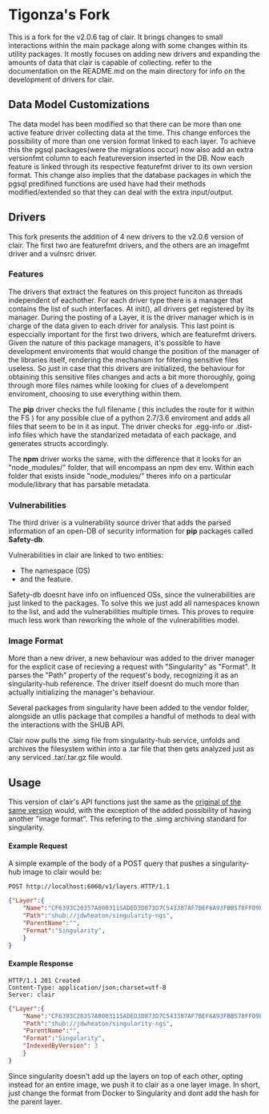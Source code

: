 # Tigonza's Fork

This is a fork for the v2.0.6 tag of clair. It brings changes to small interactions within the main package 
along with some changes within its utility packages. It mostly focuses on adding new drivers and expanding
the amounts of data that clair is capable of collecting. refer to the documentation on the README.md on the 
main directory for info on the development of drivers for clair.

## Data Model Customizations

The data model has been modified so that there can be more than one active feature driver collecting data at the time. This change enforces the possibility of more than one version format linked to each layer. To achieve this the pgsql packages(were the migrations occur) now also add an extra versionfmt column to each featureversion inserted in the DB. Now each feature is linked through its respective featurefmt driver to its own version format. This change also implies that the database packages in which the pgsql predifined functions are used have had their methods modified/extended so that they can deal with the extra input/output.

## Drivers

This fork presents the addition of 4 new drivers to the v2.0.6 version of clair. The first two are featurefmt drivers, and the others are an imagefmt driver and a vulnsrc driver.

### Features

The drivers that extract the features on this project funciton as threads independent of eachother. For each driver type there is a manager that contains the list of such interfaces. At init(), all drivers get registered by its manager. During the posting of a Layer, it is the driver manager which is in charge of the data given to each driver for analysis. This last point is especcially important for the first two drivers, which are featurefmt drivers. Given the nature of this package managers, it's possible to have development enviroments that would change the position of the manager of the libraries itself, rendering the mechanism for filtering sensitive files useless. So just in case that this drivers are initialized, the behaviour for obtaining this sensitive files changes and acts a bit more thoroughly, going through more files names while looking for clues of a develompent enviroment, choosing to use everything within them.

The **pip** driver checks the full filename ( this includes the route for it within the FS ) for any possible clue of a python 2.7/3.6 enviroment and adds all files that seem to be in it as input. The driver checks for .egg-info or .dist-info files which have the standarized metadata of each package, and generates structs accordingly.

The **npm** driver works the same, with the difference that it looks for an "node_modules/" folder, that will encompass an npm dev env. Within each folder that exists inside "node_modules/" theres info on a particular module/library that has parsable metadata.

### Vulnerabilities

The third driver is a vulnerability source driver that adds the parsed information of an open-DB of security information for **pip** packages called **Safety-db**.

Vulnerabilities in clair are linked to two entities: 
- The namespace (OS)
- and the feature.

Safety-db doesnt have info on influenced OSs, since the vulnerabilities are just linked to the packages. To solve this we just add all namespaces known to the list, and add the vulnerabilities multiple times. This proves to require much less work than reworking the whole of the vulnerabilities model.

### Image Format

More than a new driver, a new behaviour was added to the driver manager for the explicit case of recieving a request with "Singularity" as "Format". It parses the "Path" property of the request's body, recognizing it as an singularity-hub reference. The driver itself doesnt do much more than actually initializing the manager's behaviour. 

Several packages from singularity have been added to the vendor folder, alongside an utlis package that compiles a handful of methods to deal with the interactions with the SHUB API. 

Clair now pulls the .simg file from singularity-hub service, unfolds and archives the filesystem within into a .tar file that then gets analyzed just as any serviced .tar/.tar.gz file would. 





## Usage

This version of clair's API functions just the same as the [original  of the same version](https://github.com/tigonza/clair/blob/Devel2.0/Documentation/api_v1.md) would, with the exception of the added possibility of having another "image format".  This refering to the .simg archiving standard for singularity. 

#### Example Request

A simple example of the body of a POST query that pushes a singularity-hub image to clair would be:

```http
POST http://localhost:6060/v1/layers HTTP/1.1
```

```json
{"Layer":{
	"Name":"CF6393C20357A8003115ADED3D873D7C543387AF7BEF6A93FBB578FF09EF6ED5",
	"Path":"shub://jdwheaton/singularity-ngs",
	"ParentName":"",
	"Format":"Singularity",
	}
}

```

#### Example Response

```http
HTTP/1.1 201 Created
Content-Type: application/json;charset=utf-8
Server: clair
```

```json
{"Layer":{
	"Name":"CF6393C20357A8003115ADED3D873D7C543387AF7BEF6A93FBB578FF09EF6ED5",
	"Path":"shub://jdwheaton/singularity-ngs",
	"ParentName":"",
	"Format":"Singularity",
	"IndexedByVersion": 3
	}
}

```



Since singularity doesn't add up the layers on top of each other, opting instead for an entire image, we push it to clair as a one layer image.
In short, just change the format from Docker to Singularity and dont add the hash for the parent layer.

<!-- 
Clair can also be compiled with custom notifiers by importing them in `main.go`.
Custom notifiers are any Go package that implements the `Notifier` interface and registers themselves with the `notifier` package.
Notifiers are registered in [init()] similar to drivers for Go's standard [database/sql] package.

[init()]: https://golang.org/doc/effective_go.html#init
[database/sql]: https://godoc.org/database/sql -->
